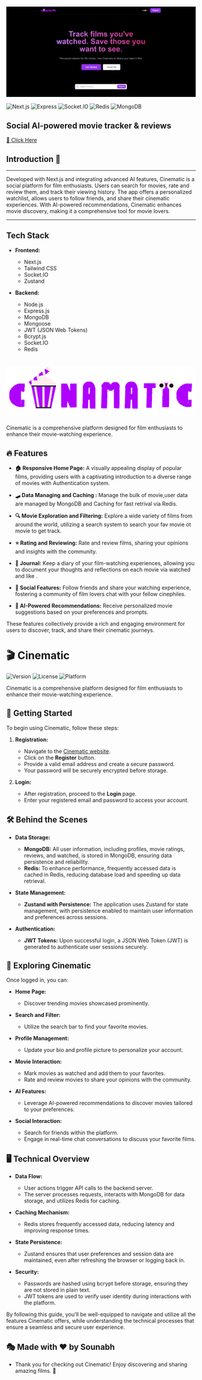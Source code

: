 ![Screenshot](frontend/public/Screenshot%202025-01-31%20215254.png)


![Next.js](https://img.shields.io/badge/Next.js-000000?style=for-the-badge&logo=nextdotjs&logoColor=white)
![Express](https://img.shields.io/badge/Express-404D59?style=for-the-badge&logo=express&logoColor=white)
![Socket.IO](https://img.shields.io/badge/Socket.IO-010101?style=for-the-badge&logo=socketdotio&logoColor=white)
![Redis](https://img.shields.io/badge/Redis-DC382D?style=for-the-badge&logo=redis&logoColor=white)
![MongoDB](https://img.shields.io/badge/MongoDB-47A248?style=for-the-badge&logo=mongodb&logoColor=white)

## Social AI-powered movie tracker & reviews 
[🔴 Click Here](https://12angrymen.vercel.app)



 ## Introduction 🗿
***
Developed with Next.js and integrating advanced AI features, Cinematic is a social platform for film enthusiasts. Users can search for movies, rate and review them, and track their viewing history. The app offers a personalized watchlist, allows users to follow friends, and share their cinematic experiences. With AI-powered recommendations, Cinematic enhances movie discovery, making it a comprehensive tool for movie lovers.


***
## Tech Stack

- **Frontend:**
  - Next.js
  - Tailwind CSS
  - Socket.IO
  - Zustand

- **Backend:**
  - Node.js
  - Express.js
  - MongoDB
  - Mongoose
  - JWT (JSON Web Tokens)
  - Bcrypt.js
  - Socket.IO
  - Redis

# ![Alt text](frontend/public/logo.png)

Cinematic is a comprehensive platform designed for film enthusiasts to enhance their movie-watching experience.

## 🔥 Features

- **🏠 Responsive Home Page:** A visually appealing display of popular films, providing users with a captivating introduction to a diverse range of movies with Authentication system.

 - **🛹 Data Managing and Caching :** Manage the bulk of movie,user data are managed by MongoDB and Caching for fast retrival via Redis.

- **🔍 Movie Exploration and Filtering:** Explore a wide variety of films from around the world, utilizing a search system to search your fav movie ot movie to get track.

- **⭐ Rating and Reviewing:** Rate and review films, sharing your opinions and insights with the community.

- **📓 Journal:** Keep a diary of your film-watching experiences, allowing you to document your thoughts and reflections on each movie via watched and like .

- **👥 Social Features:** Follow friends and share your watching experience, fostering a community of film lovers chat with your fellow cinephiles.

- **🤖 AI-Powered Recommendations:** Receive personalized movie suggestions based on your preferences and prompts.

These features collectively provide a rich and engaging environment for users to discover, track, and share their cinematic journeys.


# 🎬 Cinematic

![Version](https://img.shields.io/badge/version-1.0.0-blue)
![License](https://img.shields.io/badge/license-ISC-green)
![Platform](https://img.shields.io/badge/platform-Web-lightgrey)

Cinematic is a comprehensive platform designed for film enthusiasts to enhance their movie-watching experience.

## 🚀 Getting Started

To begin using Cinematic, follow these steps:

1. **Registration:**
   - Navigate to the [Cinematic website](https://12angrymen.vercel.app).
   - Click on the **Register** button.
   - Provide a valid email address and create a secure password.
   - Your password will be securely encrypted before storage.

2. **Login:**
   - After registration, proceed to the **Login** page.
   - Enter your registered email and password to access your account.

## 🛠️ Behind the Scenes

- **Data Storage:**
  - **MongoDB:** All user information, including profiles, movie ratings, reviews, and watched, is stored in MongoDB, ensuring data persistence and reliability.
  - **Redis:** To enhance performance, frequently accessed data is cached in Redis, reducing database load and speeding up data retrieval.

- **State Management:**
  - **Zustand with Persistence:** The application uses Zustand for state management, with persistence enabled to maintain user information and preferences across sessions.

- **Authentication:**
  - **JWT Tokens:** Upon successful login, a JSON Web Token (JWT) is generated to authenticate user sessions securely.

## 🎥 Exploring Cinematic

Once logged in, you can:

- **Home Page:**
  - Discover trending movies showcased prominently.

- **Search and Filter:**
  - Utilize the search bar to find your favorite movies.
  

- **Profile Management:**
  - Update your bio and profile picture to personalize your account.

- **Movie Interaction:**
  - Mark movies as watched and add them to your favorites.
  - Rate and review movies to share your opinions with the community.

- **AI Features:**
  - Leverage AI-powered recommendations to discover movies tailored to your preferences.

- **Social Interaction:**
  - Search for friends within the platform.
  - Engage in real-time chat conversations to discuss your favorite films.

## 🖥️ Technical Overview

- **Data Flow:**
  - User actions trigger API calls to the backend server.
  - The server processes requests, interacts with MongoDB for data storage, and utilizes Redis for caching.

- **Caching Mechanism:**
  - Redis stores frequently accessed data, reducing latency and improving response times.

- **State Persistence:**
  - Zustand ensures that user preferences and session data are maintained, even after refreshing the browser or logging back in.

- **Security:**
  - Passwords are hashed using bcrypt before storage, ensuring they are not stored in plain text.
  - JWT tokens are used to verify user identity during interactions with the platform.

By following this guide, you'll be well-equipped to navigate and utilize all the features Cinematic offers, while understanding the technical processes that ensure a seamless and secure user experience.


## 🎭 Made with ❤️ by Sounabh 

- Thank you for checking out Cinematic! Enjoy discovering and sharing amazing films. 🎥


